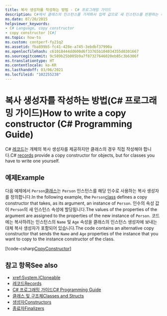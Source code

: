 ```yaml
---
title: 복사 생성자를 작성하는 방법 - C# 프로그래밍 가이드
description: C#에서 클래스의 인스턴스를 가져와서 입력 값으로 새 인스턴스를 반환하는 복사 생성자를 작성하는 방법에 대해 알아봅니다.
ms.date: 07/20/2015
helpviewer_keywords:
- C# Language, copy constructor
- copy constructor [C#]
ms.topic: how-to
ms.custom: contperf-fy21q2
ms.assetid: fba899b5-fc41-428e-a745-3ebdbf37990a
ms.openlocfilehash: c61018444dd600d6f33765b104034355d0301667
ms.sourcegitcommit: 9c589b25b005b9a7f87327646020eb85c3b6306f
ms.translationtype: HT
ms.contentlocale: ko-KR
ms.lasthandoff: 03/06/2021
ms.locfileid: "102255238"
---
```

# <a name="how-to-write-a-copy-constructor-c-programming-guide"></a><span data-ttu-id="ff25c-103">복사 생성자를 작성하는 방법(C# 프로그래밍 가이드)</span><span class="sxs-lookup"><span data-stu-id="ff25c-103">How to write a copy constructor (C# Programming Guide)</span></span>

<span data-ttu-id="ff25c-104">C# [레코드](records.md)는 개체의 복사 생성자를 제공하지만 클래스의 경우 직접 작성해야 합니다.</span><span class="sxs-lookup"><span data-stu-id="ff25c-104">C# [records](records.md) provide a copy constructor for objects, but for classes you have to write one yourself.</span></span>  
  
## <a name="example"></a><span data-ttu-id="ff25c-105">예제</span><span class="sxs-lookup"><span data-stu-id="ff25c-105">Example</span></span>  

 <span data-ttu-id="ff25c-106">다음 예제에서 `Person`[클래스](../../language-reference/keywords/class.md)는 `Person` 인스턴스를 해당 인수로 사용하는 복사 생성자를 정의합니다.</span><span class="sxs-lookup"><span data-stu-id="ff25c-106">In the following example, the `Person`[class](../../language-reference/keywords/class.md) defines a copy constructor that takes, as its argument, an instance of `Person`.</span></span> <span data-ttu-id="ff25c-107">인수의 속성 값이 `Person`의 새 인스턴스 속성에 할당됩니다.</span><span class="sxs-lookup"><span data-stu-id="ff25c-107">The values of the properties of the argument are assigned to the properties of the new instance of `Person`.</span></span> <span data-ttu-id="ff25c-108">코드에는 복사하려는 인스턴스의 `Name` 및 `Age` 속성을 클래스의 인스턴스 생성자에 보내는 대체 복사 생성자가 포함되어 있습니다.</span><span class="sxs-lookup"><span data-stu-id="ff25c-108">The code contains an alternative copy constructor that sends the `Name` and `Age` properties of the instance that you want to copy to the instance constructor of the class.</span></span>  
  
 [!code-csharp[CopyConstructor](snippets/how-to-write-a-copy-constructor/Program.cs)]

## <a name="see-also"></a><span data-ttu-id="ff25c-109">참고 항목</span><span class="sxs-lookup"><span data-stu-id="ff25c-109">See also</span></span>

- <xref:System.ICloneable>
- [<span data-ttu-id="ff25c-110">레코드</span><span class="sxs-lookup"><span data-stu-id="ff25c-110">Records</span></span>](records.md)
- [<span data-ttu-id="ff25c-111">C# 프로그래밍 가이드</span><span class="sxs-lookup"><span data-stu-id="ff25c-111">C# Programming Guide</span></span>](../index.md)
- [<span data-ttu-id="ff25c-112">클래스 및 구조체</span><span class="sxs-lookup"><span data-stu-id="ff25c-112">Classes and Structs</span></span>](./index.md)
- [<span data-ttu-id="ff25c-113">생성자</span><span class="sxs-lookup"><span data-stu-id="ff25c-113">Constructors</span></span>](./constructors.md)
- [<span data-ttu-id="ff25c-114">종료자</span><span class="sxs-lookup"><span data-stu-id="ff25c-114">Finalizers</span></span>](./destructors.md)
